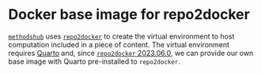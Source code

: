 # Docker base image for repo2docker

[`methodshub`](https://github.com/GESIS-Methods-Hub/methodshub) uses [`repo2docker`](https://github.com/jupyterhub/repo2docker) to create the virtual environment to host computation included in a piece of content. The virtual environment requires [Quarto](https://quarto.org/) and, since [`repo2docker` 2023.06.0](https://github.com/jupyterhub/repo2docker/releases/tag/2023.06.0), we can provide our own base image with Quarto pre-installed to `repo2docker`.
